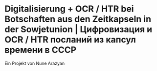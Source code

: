 # Digitalisierung + OCR / HTR bei Botschaften aus den Zeitkapseln in der Sowjetunion | Цифровизация и OCR / HTR посланий из капсул времени в СССР

Ein Projekt von Nune Arazyan